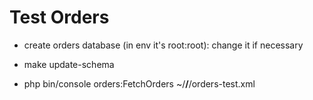 Test Orders
=====

* create orders database (in env it's root:root): change it if necessary

* make update-schema

* php bin/console orders:FetchOrders  ~/**/**/orders-test.xml
